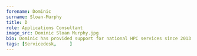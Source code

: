 ```yaml
---
forename: Dominic
surname: Sloan-Murphy
title: D
role: Applications Consultant 
image_src: Dominic Sloan Murphy.jpg
bio: Dominic has provided support for national HPC services since 2013 and is currently a member of the ARCHER2 Service Desk team.
tags: [Servicedesk,     ] 
---
```

